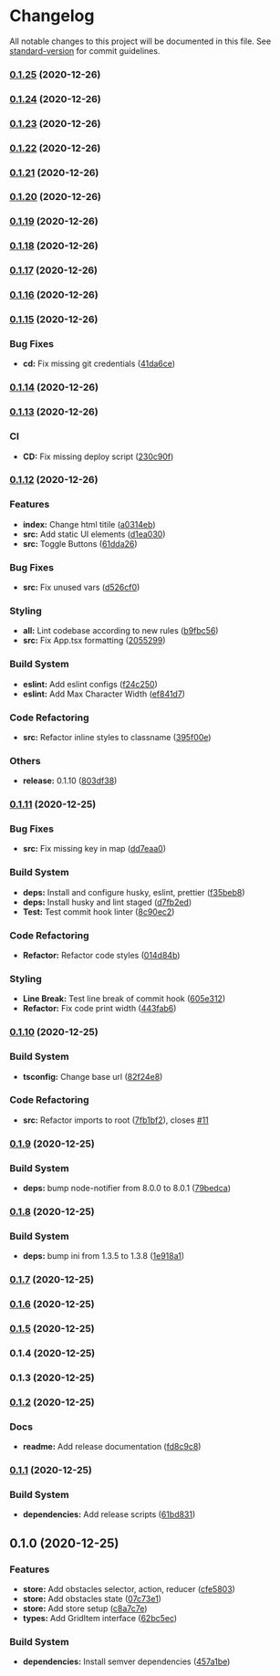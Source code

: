 # Changelog

All notable changes to this project will be documented in this file. See [standard-version](https://github.com/conventional-changelog/standard-version) for commit guidelines.

### [0.1.25](https://github.com/ticklepoke/pathfinding/compare/v0.1.24...v0.1.25) (2020-12-26)

### [0.1.24](https://github.com/ticklepoke/pathfinding/compare/v0.1.23...v0.1.24) (2020-12-26)

### [0.1.23](https://github.com/ticklepoke/pathfinding/compare/v0.1.22...v0.1.23) (2020-12-26)

### [0.1.22](https://github.com/ticklepoke/pathfinding/compare/v0.1.21...v0.1.22) (2020-12-26)

### [0.1.21](https://github.com/ticklepoke/pathfinding/compare/v0.1.20...v0.1.21) (2020-12-26)

### [0.1.20](https://github.com/ticklepoke/pathfinding/compare/v0.1.19...v0.1.20) (2020-12-26)

### [0.1.19](https://github.com/ticklepoke/pathfinding/compare/v0.1.18...v0.1.19) (2020-12-26)

### [0.1.18](https://github.com/ticklepoke/pathfinding/compare/v0.1.17...v0.1.18) (2020-12-26)

### [0.1.17](https://github.com/ticklepoke/pathfinding/compare/v0.1.16...v0.1.17) (2020-12-26)

### [0.1.16](https://github.com/ticklepoke/pathfinding/compare/v0.1.15...v0.1.16) (2020-12-26)

### [0.1.15](https://github.com/ticklepoke/pathfinding/compare/v0.1.14...v0.1.15) (2020-12-26)


### Bug Fixes

* **cd:** Fix missing git credentials ([41da6ce](https://github.com/ticklepoke/pathfinding/commit/41da6ce83c454c593a921cabc8fa556e38d088ab))

### [0.1.14](https://github.com/ticklepoke/pathfinding/compare/v0.1.13...v0.1.14) (2020-12-26)

### [0.1.13](https://github.com/ticklepoke/pathfinding/compare/v0.1.11...v0.1.13) (2020-12-26)


### CI

* **CD:** Fix missing deploy script ([230c90f](https://github.com/ticklepoke/pathfinding/commit/230c90f0bfb21e87650ff0f068bcfd269630a47f))

### [0.1.12](https://github.com/ticklepoke/pathfinding/compare/v0.1.11...v0.1.12) (2020-12-26)


### Features

* **index:** Change html titile ([a0314eb](https://github.com/ticklepoke/pathfinding/commit/a0314eb93584ac04b42f31079381b6b9ef607a35))
* **src:** Add static UI elements ([d1ea030](https://github.com/ticklepoke/pathfinding/commit/d1ea030d7607f2431fb05724f7d7d7f6d93561d3))
* **src:** Toggle Buttons ([61dda26](https://github.com/ticklepoke/pathfinding/commit/61dda26c231703ccb0bf97c9d85ba3dea8ecf763))


### Bug Fixes

* **src:** Fix unused vars ([d526cf0](https://github.com/ticklepoke/pathfinding/commit/d526cf0e2cfe4c7c7136ad522ad9e2852790994d))


### Styling

* **all:** Lint codebase according to new rules ([b9fbc56](https://github.com/ticklepoke/pathfinding/commit/b9fbc56c01f69ea6d0aef97461769d8abbc1cb87))
* **src:** Fix App.tsx formatting ([2055299](https://github.com/ticklepoke/pathfinding/commit/2055299af5a19fd9a6e35dd3b97ed5792af3eef7))


### Build System

* **eslint:** Add eslint configs ([f24c250](https://github.com/ticklepoke/pathfinding/commit/f24c250ce8481cc8e9a9d3df83fee3d2bfc14c12))
* **eslint:** Add Max Character Width ([ef841d7](https://github.com/ticklepoke/pathfinding/commit/ef841d74025cb9fcf79061c1621ea3fc1f9e2377))


### Code Refactoring

* **src:** Refactor inline styles to classname ([395f00e](https://github.com/ticklepoke/pathfinding/commit/395f00e8defd36d98747c9134bb272b9f80ad451))


### Others

* **release:** 0.1.10 ([803df38](https://github.com/ticklepoke/pathfinding/commit/803df38e67bf90b83468b158aa803cf2eca34666))

### [0.1.11](https://github.com/ticklepoke/pathfinding/compare/v0.1.10...v0.1.11) (2020-12-25)


### Bug Fixes

* **src:** Fix missing key in map ([dd7eaa0](https://github.com/ticklepoke/pathfinding/commit/dd7eaa0e4ac90a900e30474e2000ec4ec7a957ad))


### Build System

* **deps:** Install and configure husky, eslint, prettier ([f35beb8](https://github.com/ticklepoke/pathfinding/commit/f35beb86e81c3a8d777581425f6059bf7c375d3a))
* **deps:** Install husky and lint staged ([d7fb2ed](https://github.com/ticklepoke/pathfinding/commit/d7fb2ed5f435372f81ca47d08de99431a0d6c10e))
* **Test:** Test commit hook linter ([8c90ec2](https://github.com/ticklepoke/pathfinding/commit/8c90ec2d865b1f72330aafb83844ee60f3dacf99))


### Code Refactoring

* **Refactor:** Refactor code styles ([014d84b](https://github.com/ticklepoke/pathfinding/commit/014d84b1b56fe07b24aca53a3122f76439bb0e31))


### Styling

* **Line Break:** Test line break of commit hook ([605e312](https://github.com/ticklepoke/pathfinding/commit/605e3126b5820d5690c047bfe365e54b4532ae6c))
* **Refactor:** Fix code print width ([443fab6](https://github.com/ticklepoke/pathfinding/commit/443fab65e3f56e3496fbc29f7a6cea567350288f))

### [0.1.10](https://github.com/ticklepoke/pathfinding/compare/v0.1.9...v0.1.10) (2020-12-25)


### Build System

* **tsconfig:** Change base url ([82f24e8](https://github.com/ticklepoke/pathfinding/commit/82f24e8e2b5d7a919e4f9b623544a1781a5a9cd9))


### Code Refactoring

* **src:** Refactor imports to root ([7fb1bf2](https://github.com/ticklepoke/pathfinding/commit/7fb1bf2714ee2f720d6e2e4d9f4fc5b11cf3ec73)), closes [#11](https://github.com/ticklepoke/pathfinding/issues/11)

### [0.1.9](https://github.com/ticklepoke/pathfinding/compare/v0.1.8...v0.1.9) (2020-12-25)


### Build System

* **deps:** bump node-notifier from 8.0.0 to 8.0.1 ([79bedca](https://github.com/ticklepoke/pathfinding/commit/79bedca7464c296b25f529ccafbf01073c2fe477))

### [0.1.8](https://github.com/ticklepoke/pathfinding/compare/v0.1.7...v0.1.8) (2020-12-25)


### Build System

* **deps:** bump ini from 1.3.5 to 1.3.8 ([1e918a1](https://github.com/ticklepoke/pathfinding/commit/1e918a1220932fa8285df549294ca4fa7398c736))

### [0.1.7](https://github.com/ticklepoke/pathfinding/compare/v0.1.6...v0.1.7) (2020-12-25)

### [0.1.6](https://github.com/ticklepoke/pathfinding/compare/v0.1.5...v0.1.6) (2020-12-25)

### [0.1.5](https://github.com/ticklepoke/pathfinding/compare/v0.1.4...v0.1.5) (2020-12-25)

### 0.1.4 (2020-12-25)

### 0.1.3 (2020-12-25)

### [0.1.2](https://github.com/ticklepoke/pathfinding/compare/v0.1.1...v0.1.2) (2020-12-25)


### Docs

* **readme:** Add release documentation ([fd8c9c8](https://github.com/ticklepoke/pathfinding/commit/fd8c9c81e8cdb95911a65b61f87be78317eac9e2))

### [0.1.1](https://github.com/ticklepoke/pathfinding/compare/v0.1.0...v0.1.1) (2020-12-25)


### Build System

* **dependencies:** Add release scripts ([61bd831](https://github.com/ticklepoke/pathfinding/commit/61bd831a5809152cabc1387a9cf5ccd42402d0e0))

## 0.1.0 (2020-12-25)


### Features

* **store:** Add obstacles selector, action, reducer ([cfe5803](https://github.com/ticklepoke/pathfinding/commit/cfe5803ee640548684191d8f60035d1338adb596))
* **store:** Add obstacles state ([07c73e1](https://github.com/ticklepoke/pathfinding/commit/07c73e13785b8227d7edbd0bf85cb048e73912d8))
* **store:** Add store setup ([c8a7c7e](https://github.com/ticklepoke/pathfinding/commit/c8a7c7e82a990acaa18a22a75b9298e96b6ffe45))
* **types:** Add GridItem interface ([62bc5ec](https://github.com/ticklepoke/pathfinding/commit/62bc5ecbbafc5394c069fd2aa2549c9714970540))


### Build System

* **dependencies:** Install semver dependencies ([457a1be](https://github.com/ticklepoke/pathfinding/commit/457a1beb13747bef33273d7e987688671687d9d2))
